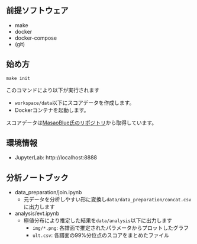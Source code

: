 ## 前提ソフトウェア

* make
* docker
* docker-compose
* (git)

## 始め方

```
make init
```

このコマンドにより以下が実行されます

* `workspace/data`以下にスコアデータを作成します。
* Dockerコンテナを起動します。

スコアデータは[MasaoBlue氏のリポジトリ](https://github.com/MasaoBlue/MasaoBlue.github.io)から取得しています。

## 環境情報

* JupyterLab: http://localhost:8888

## 分析ノートブック

* data_preparation/join.ipynb
  * 元データを分析しやすい形に変換し`data/data_preparation/concat.csv`に出力します
* analysis/evt.ipynb
  * 極値分布により推定した結果を`data/analysis`以下に出力します
    * `img/*.png`: 各譜面で推定されたパラメータからプロットしたグラフ
    * `ult.csv`: 各譜面の99%分位点のスコアをまとめたファイル
